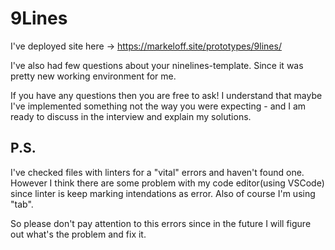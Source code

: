 # 9Lines

I've deployed site here -> https://markeloff.site/prototypes/9lines/

I've also had few questions about your ninelines-template. Since it was pretty new working environment for me.

If you have any questions then you are free to ask! I understand that maybe I've implemented something not the way you were expecting - and I am ready to discuss in the interview and explain my solutions.



## P.S.
I've checked files with linters for a "vital" errors and haven't found one.
However I think there are some problem with my code editor(using VSCode) since linter is keep marking intendations as error.
Also of course I'm using "tab".

So please don't pay attention to this errors since in the future I will figure out what's the problem and fix it.

